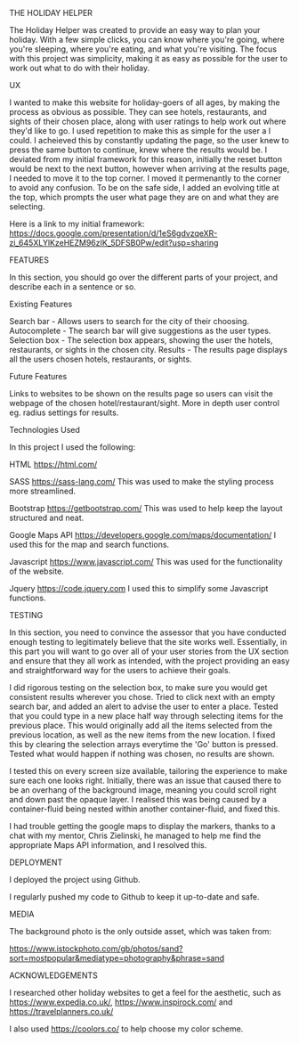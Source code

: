 THE HOLIDAY HELPER

The Holiday Helper was created to provide an easy way to plan your holiday.
With a few simple clicks, you can know where you're going, where you're sleeping, where you're eating, and what you're visiting.
The focus with this project was simplicity, making it as easy as possible for the user to work out what to do with their holiday.



UX

I wanted to make this website for holiday-goers of all ages, by making the process as obvious as possible.
They can see hotels, restaurants, and sights of their chosen place, along with user ratings to help work 
out where they'd like to go.
I used repetition to make this as simple for the user a I could. I acheieved this
by constantly updating the page, so the user knew to press the same button to continue, knew where the results
would be. I deviated from my initial framework for this reason, initially the reset button would be next to the 
next button, however when arriving at the results page, I needed to move it to the top corner. I moved it permenantly
to the corner to avoid any confusion.
To be on the safe side, I added an evolving title at the top, which prompts the user what page they are on and what they are selecting.

Here is a link to my initial framework:
https://docs.google.com/presentation/d/1eS6gdvzqeXR-zi_645XLYlKzeHEZM96zIK_5DFSB0Pw/edit?usp=sharing



FEATURES

In this section, you should go over the different parts of your project, and describe each in a sentence or so.

Existing Features

Search bar - Allows users to search for the city of their choosing.
Autocomplete - The search bar will give suggestions as the user types.
Selection box - The selection box appears, showing the user the hotels, restaurants, or sights in the chosen city.
Results - The results page displays all the users chosen hotels, restaurants, or sights.

Future Features

Links to websites to be shown on the results page so users can visit the webpage of the chosen hotel/restaurant/sight.
More in depth user control eg. radius settings for results.

Technologies Used

In this project I used the following:

HTML
https://html.com/

SASS
https://sass-lang.com/
This was used to make the styling process more streamlined.

Bootstrap
https://getbootstrap.com/
This was used to help keep the layout structured and neat.

Google Maps API
https://developers.google.com/maps/documentation/
I used this for the map and search functions.

Javascript
https://www.javascript.com/
This was used for the functionality of the website.

Jquery
https://code.jquery.com
I used this to simplify some Javascript functions.



TESTING

In this section, you need to convince the assessor that you have conducted enough testing to legitimately believe that the site works well. Essentially, in this part you will want to go over all of your user stories from the UX section and ensure that they all work as intended, with the project providing an easy and straightforward way for the users to achieve their goals.

I did rigorous testing on the selection box, to make sure you would get consistent results wherever you chose.
Tried to click next with an empty search bar, and added an alert to advise the user to enter a place.
Tested that you could type in a new place half way through selecting items for the previous place. This would originally
add all the items selected from the previous location, as well as the new items from the new location. I fixed this by
clearing the selection arrays everytime the 'Go' button is pressed.
Tested what would happen if nothing was chosen, no results are shown.

I tested this on every screen size available, tailoring the experience to make sure each one looks right. Initially,
there was an issue that caused there to be an overhang of the background image, meaning you could scroll right and down past
the opaque layer. I realised this was being caused by a container-fluid being nested within another container-fluid, and fixed this.

I had trouble getting the google maps to display the markers, thanks to a chat with my mentor, Chris Zielinski, he managed to help me
find the appropriate Maps API information, and I resolved this.



DEPLOYMENT

I deployed the project using Github.

I regularly pushed my code to Github to keep it up-to-date and safe.

MEDIA

The background photo is the only outside asset, which was taken from:

https://www.istockphoto.com/gb/photos/sand?sort=mostpopular&mediatype=photography&phrase=sand

ACKNOWLEDGEMENTS

I researched other holiday websites to get a feel for the aesthetic, such as https://www.expedia.co.uk/, https://www.inspirock.com/
and https://travelplanners.co.uk/

I also used https://coolors.co/ to help choose my color scheme.